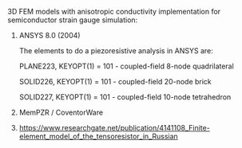 3D FEM models with anisotropic conductivity implementation for semiconductor strain gauge simulation:

1) ANSYS 8.0 (2004)

    The elements to do a piezoresistive analysis in ANSYS are: 
    
    PLANE223, KEYOPT(1) = 101 - coupled-field 8-node quadrilateral 
    
    SOLID226, KEYOPT(1) = 101 - coupled-field 20-node brick 
    
    SOLID227, KEYOPT(1) = 101 - coupled-field 10-node tetrahedron 
    
2) MemPZR / CoventorWare

3) https://www.researchgate.net/publication/4141108_Finite-element_model_of_the_tensoresistor_in_Russian
